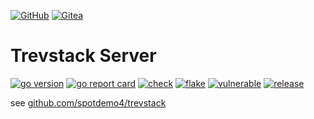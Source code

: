 [![GitHub](https://img.shields.io/badge/GitHub-%23121011.svg?logo=github&logoColor=white)](https://github.com/spotdemo4/ts-server)
[![Gitea](https://img.shields.io/badge/Gitea-6eaa5b?logo=gitea&logoColor=fff)](https://gitea.com/spotdemo4/ts-server)

# Trevstack Server

[![go version](https://img.shields.io/github/go-mod/go-version/spotdemo4/ts-server?logo=Go&logoColor=%2389dceb&label=version&labelColor=%2311111b&color=%23313244)](https://go.dev/)
[![go report card](https://img.shields.io/badge/go%20report-A%2B-brightgreen?logo=Go&logoColor=%2389dceb&label=report&labelColor=%2311111b)](https://www.goreportcard.com/report/github.com/spotdemo4/ts-server)
[![check](https://img.shields.io/github/actions/workflow/status/spotdemo4/ts-server/check.yaml?logo=GitHub&logoColor=%23cdd6f4&label=check&labelColor=%2311111b)](https://github.com/spotdemo4/ts-server/actions/workflows/check.yaml)
[![flake](https://img.shields.io/github/actions/workflow/status/spotdemo4/ts-server/flake.yaml?logo=nixos&logoColor=%2389dceb&label=flake&labelColor=%2311111b)](https://github.com/spotdemo4/ts-server/actions/workflows/flake.yaml)
[![vulnerable](https://img.shields.io/github/actions/workflow/status/spotdemo4/ts-server/vulnerable.yaml?logo=Go&logoColor=%2389dceb&label=vulnerable&labelColor=%2311111b)](https://github.com/spotdemo4/ts-server/actions/workflows/vulnerable.yaml)
[![release](https://img.shields.io/github/v/release/spotdemo4/ts-server?logo=github&logoColor=%23cdd6f4&labelColor=%2311111b&color=%23313244)](https://github.com/spotdemo4/ts-server/releases/latest)

see [github.com/spotdemo4/trevstack](https://github.com/spotdemo4/trevstack)
